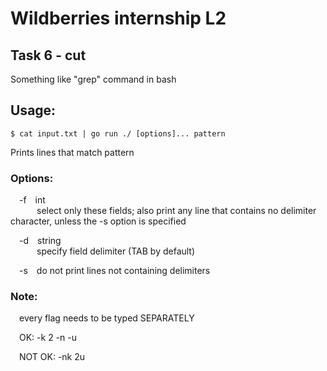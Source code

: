 # Wildberries internship L2
## Task 6 - cut

Something like "grep" command in bash
## Usage:
```
$ cat input.txt | go run ./ [options]... pattern
```

Prints lines that match pattern

### Options:

&emsp;-f&emsp;int
<br/>&emsp;&emsp;&emsp;select  only these fields;  also print any line that contains no delimiter character, unless the -s option is specified

&emsp;-d&emsp;string
<br/>&emsp;&emsp;&emsp;specify field delimiter (TAB by default)

&emsp;-s&emsp;do not print lines not containing delimiters

### Note:
&emsp;every flag needs to be typed SEPARATELY

&emsp;OK: -k 2 -n -u

&emsp;NOT OK: -nk 2u